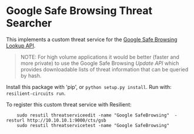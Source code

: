 # Google Safe Browsing Threat Searcher

This implements a custom threat service for the
[Google Safe Browsing Lookup API](https://developers.google.com/safe-browsing/v4/get-started).

>   NOTE: For high volume applications it would be better (faster and more private)
>   to use the Google Safe Browsing *Update API* which provides downloadable lists
>   of threat information that can be queried by hash.

Install this package with 'pip', or `python setup.py install`.
Run with: `resilient-circuits run`.

To register this custom threat service with Resilient:
```
    sudo resutil threatserviceedit -name "Google SafeBrowsing"  -resturl http://10.10.10.1:9000/cts/gsb
    sudo resutil threatservicetest -name "Google SafeBrowsing"
```
